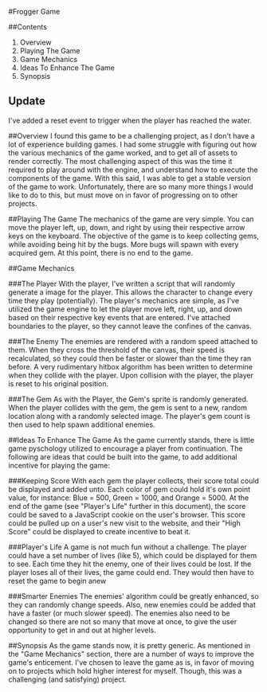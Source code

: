 #Frogger Game

##Contents

1. Overview
2. Playing The Game
3. Game Mechanics
4. Ideas To Enhance The Game
5. Synopsis

## Update
I've added a reset event to trigger when the player has reached the water.

##Overview
I found this game to be a challenging project, as I don't have a lot of experience building games. I had some struggle with figuring out how the various mechanics of the game worked, and to get all of assets to render correctly. The most challenging aspect of this was the time it required to play around with the engine, and understand how to execute the components of the game. With this said, I was able to get a stable version of the game to work. Unfortunately, there are so many more things I would like to do to this, but must move on in favor of progressing on to other projects.

##Playing The Game
The mechanics of the game are very simple. You can move the player left, up, down, and right by using their respective arrow keys on the keyboard. The objective of the game is to keep collecting gems, while avoiding being hit by the bugs. More bugs will spawn with every acquired gem. At this point, there is no end to the game.

##Game Mechanics

###The Player
With the player, I've written a script that will randomly generate a image for the player. This allows the character to change every time they play (potentially). The player's mechanics are simple, as I've utilized the game engine to let the player move left, right, up, and down based on their respective key events that are entered. I've attached boundaries to the player, so they cannot leave the confines of the canvas.

###The Enemy
The enemies are rendered with a random speed attached to them. When they cross the threshold of the canvas, their speed is recalculated, so they could then be faster or slower than the time they ran before. A very rudimentary hitbox algorithm has been written to determine when they collide with the player. Upon collision with the player, the player is reset to his original position.

###The Gem
As with the Player, the Gem's sprite is randomly generated. When the player collides with the gem, the gem is sent to a new, random location along with a randomly selected image. The player's gem count is then used to help spawn additional enemies.

##Ideas To Enhance The Game
As the game currently stands, there is little game pyschology utilized to encourage a player from continuation. The following are ideas that could be built into the game, to add additional incentive for playing the game:

###Keeping Score
With each gem the player collects, their score total could be displayed and added unto. Each color of gem could hold it's own point value, for instance: Blue = 500, Green = 1000, and Orange = 5000. At the end of the game (see "Player's Life" further in this document), the score could be saved to a JavaScript cookie on the user's browser. This score could be pulled up on a user's new visit to the website, and their "High Score" could be displayed to create incentive to beat it.

###Player's Life
A game is not much fun without a challenge. The player could have a set number of lives (like 5), which could be displayed for them to see. Each time they hit the enemy, one of their lives could be lost. If the player loses all of their lives, the game could end. They would then have to reset the game to begin anew

###Smarter Enemies
The enemies' algorithm could be greatly enhanced, so they can randomly change speeds. Also, new enemies could be added that have a faster (or much slower speed). The enemies also need to be changed so there are not so many that move at once, to give the user opportunity to get in and out at higher levels.

##Synopsis
As the game stands now, it is pretty generic. As mentioned in the "Game Mechanics" section, there are a number of ways to improve the game's enticement. I've chosen to leave the game as is, in favor of moving on to projects which hold higher interest for myself. Though, this was a challenging (and satisfying) project.